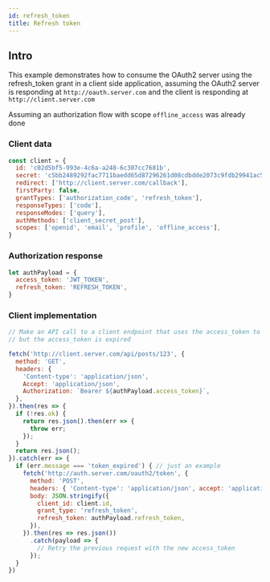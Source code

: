 ```yaml
---
id: refresh_token
title: Refresh token
---
```


## Intro

This example demonstrates how to consume the OAuth2 server using the refresh_token grant in a client side application, assuming the OAuth2 server is responding at `http://oauth.server.com` and the client is responding at `http://client.server.com`

Assuming an authorization flow with scope `offline_access` was already done

### Client data

```js
const client = {
  id: 'c02d5bf5-993e-4c6a-a248-6c307cc7681b',
  secret: 'c5bb2489292fac7711baedd65d87296261d08cdbdde2073c9fdb29941ac5446a',
  redirect: ['http://client.server.com/callback'],
  firstParty: false,
  grantTypes: ['authorization_code', 'refresh_token'],
  responseTypes: ['code'],
  responseModes: ['query'],
  authMethods: ['client_secret_post'],
  scopes: ['openid', 'email', 'profile', 'offline_access'],
}
```

### Authorization response

```js
let authPayload = {
  access_token: 'JWT_TOKEN',
  refresh_token: 'REFRESH_TOKEN',
}
```

### Client implementation

```js
// Make an API call to a client endpoint that uses the access_token to authenticate the user
// but the access_token is expired

fetch('http://client.server.com/api/posts/123', {
  method: 'GET',
  headers: {
    'Content-type': 'application/json',
    Accept: 'application/json',
    Authorization: `Bearer ${authPayload.access_token}`,
  },
}).then(res => {
  if (!res.ok) {
    return res.json().then(err => {
      throw err;
    });
  }
  return res.json();
}).catch(err => {
  if (err.message === 'token_expired') { // just an example
    fetch('http://auth.server.com/oauth2/token', {
      method: 'POST',
      headers: { 'Content-type': 'application/json', accept: 'application/json' },
      body: JSON.stringify({
        client_id: client.id,
        grant_type: 'refresh_token',
        refresh_token: authPayload.refresh_token,
      }),
    }).then(res => res.json())
      .catch(payload => {
        // Retry the previous request with the new access_token 
      });
  }
})
```
